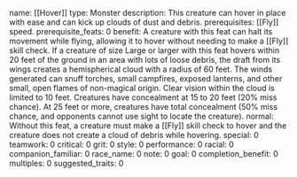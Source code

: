 name: [[Hover]]
type: Monster
description: This creature can hover in place with ease and can kick up clouds of dust and debris.
prerequisites: [[Fly]] speed.
prerequisite_feats: 0
benefit: A creature with this feat can halt its movement while flying, allowing it to hover without needing to make a [[Fly]] skill check. If a creature of size Large or larger with this feat hovers within 20 feet of the ground in an area with lots of loose debris, the draft from its wings creates a hemispherical cloud with a radius of 60 feet. The winds generated can snuff torches, small campfires, exposed lanterns, and other small, open flames of non-magical origin. Clear vision within the cloud is limited to 10 feet. Creatures have concealment at 15 to 20 feet (20% miss chance). At 25 feet or more, creatures have total concealment (50% miss chance, and opponents cannot use sight to locate the creature).
normal: Without this feat, a creature must make a [[Fly]] skill check to hover and the creature does not create a cloud of debris while hovering.
special: 0
teamwork: 0
critical: 0
grit: 0
style: 0
performance: 0
racial: 0
companion_familiar: 0
race_name: 0
note: 0
goal: 0
completion_benefit: 0
multiples: 0
suggested_traits: 0
